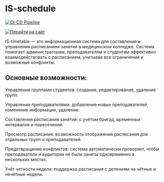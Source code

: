 # IS-schedule

[![CI-CD Pipeline](https://github.com/m4tveevm/is_schedule/actions/workflows/deploy.yml/badge.svg?branch=master)](https://github.com/m4tveevm/is_schedule/actions/workflows/deploy.yml)

[![Перейти на сайт](https://img.shields.io/badge/Перейти-на_сайт-blue)](https://is-schedule.updspace.com)

IS-timetable — это информационная система для составления и управления
расписанием занятий в медицинском колледже. Система помогает администраторам,
преподавателям и студентам эффективно взаимодействовать с расписанием, учитывая
все ограничения и возможные конфликты.

## Основные возможности:

Управление группами студентов: создание, редактирование, удаление групп.

Управление преподавателями: добавление новых преподавателей, изменение информации, удаление.

Составление расписания занятий: с учётом бригад, временных интервалов и пересечений.

Просмотр расписания: возможность отображения расписания для отдельных групп и преподавателей.

Предотвращение конфликтов: система автоматически проверяет, чтобы преподаватели и аудитории не были заняты одновременно в нескольких местах.

Учёт четности недели: поддержка расписания с делением на чётные и нечётные недели.
